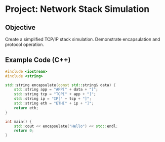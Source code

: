 # Project: Network Stack Simulation

## Objective
Create a simplified TCP/IP stack simulation. Demonstrate encapsulation and protocol operation.

## Example Code (C++)
```cpp
#include <iostream>
#include <string>

std::string encapsulate(const std::string& data) {
    std::string app = "APP[" + data + "]";
    std::string tcp = "TCP[" + app + "]";
    std::string ip = "IP[" + tcp + "]";
    std::string eth = "ETH[" + ip + "]";
    return eth;
}

int main() {
    std::cout << encapsulate("Hello") << std::endl;
    return 0;
}
```
